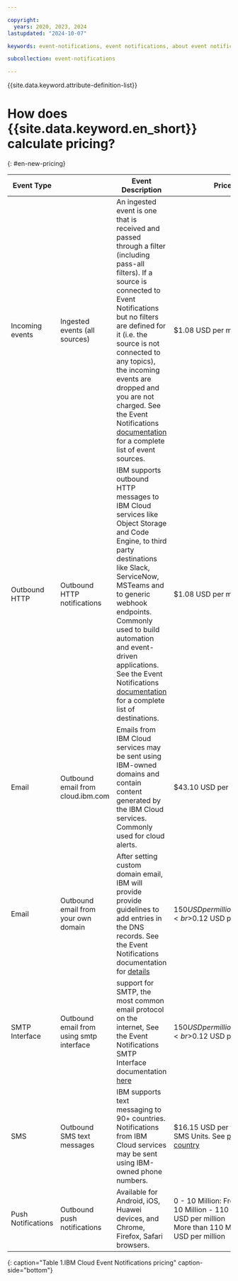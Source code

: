 ```yaml
---

copyright:
  years: 2020, 2023, 2024
lastupdated: "2024-10-07"

keywords: event-notifications, event notifications, about event notifications pricing

subcollection: event-notifications

---
```

{{site.data.keyword.attribute-definition-list}}

# How does {{site.data.keyword.en_short}} calculate pricing?
{: #en-new-pricing}


| Event Type    |        | Event Description |Price                                                                                                                                                                                                    |
| ------------------ | ----------------------------------- | ---------------------------------------------------------------------------------------------------------------------------------------------------------------------------------------------------------------------------------------------------------------------------------------------------------------------------------------------------------------------------------------- | -------------------------------------------------------------------------------------------------------------------------------------------------------------------------------------------------------------------- |
| Incoming events    | Ingested events (all sources)       | An ingested event is one that is received and passed through a filter (including pass-all filters). If a source is connected to Event Notifications but no filters are defined for it (i.e. the source is not connected to any topics), the incoming events are dropped and you are not charged.  See the Event Notifications [documentation](/docs/event-notifications?topic=event-notifications-en-source) for a complete list of event sources. | $1.08 USD per million                                                                                                                                                                                                    |
|            Outbound HTTP        | Outbound HTTP notifications         | IBM supports outbound HTTP messages to IBM Cloud services like Object Storage and Code Engine, to third party destinations like Slack, ServiceNow, MSTeams and to generic webhook endpoints.  Commonly used to build automation and event-driven applications.  See the Event Notifications [documentation](/docs/event-notifications?topic=event-notifications-en-destination) for a complete list of destinations.                                        | $1.08 USD per million                                                                                                                                                                                                    |
|        Email            | Outbound email from cloud.ibm.com   | Emails from IBM Cloud services may be sent using IBM-owned domains and contain content generated by the IBM Cloud services.  Commonly used for cloud alerts.                                                                                                                                                                                                                             | $43.10 USD per million                                                                                                                                                                                                   |
|          Email          | Outbound email from your own domain | After setting custom domain email, IBM will provide provide guidelines to add entries in the DNS records.  See the Event Notifications documentation for [details](/docs/event-notifications?topic=event-notifications-en-destinations-custom-email)                                                                | $150 USD per million messages<br>$0.12 USD per gigabyte             
|          SMTP Interface          | Outbound email from using smtp interface | support for SMTP, the most common email protocol on the internet,  See the Event Notifications SMTP Interface documentation [here](/docs/event-notifications?topic=event-notifications-en-smtp-configurations)                                                                | $150 USD per million messages<br>$0.12 USD per gigabyte                                                                                                                                                             |
|          SMS          | Outbound SMS text messages          | IBM supports text messaging to 90+ countries. Notifications from IBM Cloud services may be sent using IBM-owned phone numbers.                                                                                                   | $16.15 USD per thousand SMS Units. See [price list by country](/docs/event-notifications?topic=event-notifications-en-destinations-sms#en-destinations-sms-charge)  |                                                                                                                                                                     |
|           Push Notifications         | Outbound push notifications         | Available for Android, iOS, Huawei devices, and Chrome, Firefox, Safari browsers.                                                                                                                                                                                                                                                                                                         | 0 - 10 Million: Free <br>10 Million - 110 Million: $1 USD per million <br>More than 110 Million: $0.5 USD per million  |
{: caption="Table 1.IBM Cloud Event Notifications pricing" caption-side="bottom"}
